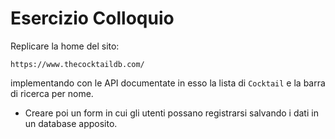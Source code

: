 # Esercizio Colloquio
Replicare la home del sito:
```
https://www.thecocktaildb.com/
```
implementando con le API documentate in esso la lista di `Cocktail` e la barra di ricerca per nome.


- Creare poi un form in cui gli utenti possano registrarsi salvando i dati in un database apposito.
